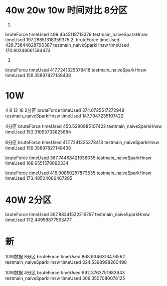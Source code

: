 # 40w 20w 10w 时间对比 8分区
1. 
bruteForce timeUsed
 499.4645118713379
testmain_naiveSparkHnsw timeUsed
 197.28851318359375
2. 
bruteForce timeUsed
 428.73644828796387
testmain_naiveSparkHnsw timeUsed
 170.90249061584473

3. 
bruteForce timeUsed
 417.7241325378418
testmain_naiveSparkHnsw timeUsed
 159.35897827148438

# 10W
4 8 12 16
2分区
bruteForce timeUsed
 374.0725517272949
testmain_naiveSparkHnsw timeUsed
 147.7947235107422

4分区
bruteForce timeUsed
 450.5290985107422
testmain_naiveSparkHnsw timeUsed
 153.31053733825684

8分区
bruteForce timeUsed
 417.7241325378418
testmain_naiveSparkHnsw timeUsed
 159.35897827148438

bruteForce timeUsed
 367.74468421936035
testmain_naiveSparkHnsw timeUsed
 168.6551570892334


 bruteForce timeUsed
 416.90850257873535
 testmain_naiveSparkHnsw timeUsed
 173.48504066467285

# 40W 2分区
bruteForce timeUsed
 397.88341522216797
testmain_naiveSparkHnsw timeUsed
 172.44958877563477


# 新


10W数据 8分区
bruteForce timeUsed
 868.9346313476562
testmain_naiveSparkHnsw timeUsed
 324.5398998260498

10W数据 4分区
bruteForce timeUsed
 692.3763751983643
testmain_naiveSparkHnsw timeUsed
 306.3507080078125





